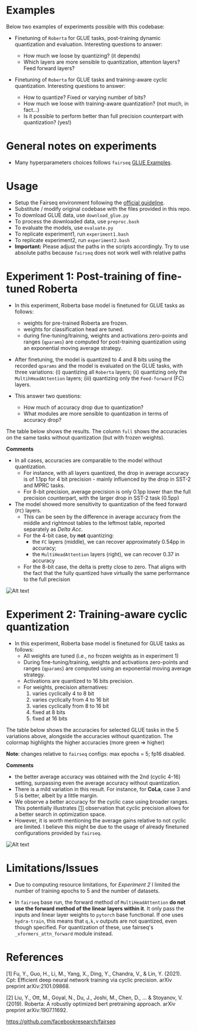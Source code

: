 # Examples
Below two examples of experiments possible with this codebase:
- Finetuning of `Roberta` for GLUE tasks, post-training dynamic quantization and evaluation. Interesting questions to answer:
   - How much we loose by quantizing? (it depends)
   - Which layers are more sensible to quantization, attention layers? Feed forward layers?

- Finetuning of `Roberta` for GLUE tasks and training-aware cyclic quantization. Interesting questions to answer:
  - How to quantize? Fixed or varying number of bits?
  - How much we loose with training-aware quantization? (not much, in fact...)
  - Is it possible to perform better than full precision counterpart with quantization? (yes!)

# General notes on experiments
- Many hyperparameters choices follows `fairseq` [GLUE Examples](https://github.com/facebookresearch/fairseq/tree/main/examples/roberta).

# Usage
- Setup the Fairseq environment following the [official guideline](https://github.com/facebookresearch/fairseq/tree/main?tab=readme-ov-file#requirements-and-installation).
- Substitute / modify original codebase with the files provided in this repo.
- To download GLUE data, use `download_glue.py`
- To process the downloaded data, use `preproc.bash`
- To evaluate the models, use `evaluate.py` 
- To replicate experiment1, run `experiment1.bash`
- To replicate experiment2, run `experiment2.bash`
- **Important:** Please adjust the paths in the scripts accordingly. Try to use absolute paths because `fairseq` does not work well with relative paths

# Experiment 1: Post-training of fine-tuned Roberta
- In this experiment, Roberta base model is finetuned for GLUE tasks as follows:
  - weights for pre-trained Roberta are frozen. 
  - weights for classification head are tuned.
  - during fine-tuning/training, weights and activations zero-points and ranges (`qparams`) are computed for post-training quantization using an exponential moving average strategy. 

- After finetuning, the model is quantized to 4 and 8 bits using the recorded `qparams` and the model is evaluated on the GLUE tasks, with three variations:
    (i) quantizing all `Roberta` layers; 
    (ii) quantizing only the `MultihHeadAttention` layers; 
    (iii) quantizing only the `Feed-forward` (FC) layers. 

- This answer two questions: 
    - How much of accuracy drop due to quantization? 
    - What modules are more sensible to quantization in terms of accuracy drop?

The table below shows the results. The column `full` shows the accuracies on the same tasks without quantization (but with frozen weights). 

**Comments**
- In all cases, accuracies are comparable to the model without quantization. 
	- For instance, with all layers quantized, the drop in average accuracy is of 1.1pp for 4 bit precision - mainly influenced by the drop in SST-2 and MPRC tasks.
	- For 8-bit precision, average precision is only 0.1pp lower than the full precision counterpart, with the larger drop in SST-2 task (0.5pp)
- The model showed more sensitivity to quantization of the feed forward (`FC`) layers. 
	- This can be seen by the difference in average accuracy from the middle and rightmost tables to the leftmost table, reported separately as *Delta Acc*.
	- For the 4-bit case, by **not** quantizing:
		- the `FC` layers (middle), we can recover approximately 0.54pp in accuracy; 
		- the `MultiHeadAttention` layers (right), we can recover 0.37 in accuracy
	- For the 8-bit case, the delta is pretty close to zero. That aligns with the fact that the fully quantized have virtually the same performance to the full precision

![Alt text](<Pasted image 20240305223308.png>)

# Experiment 2: Training-aware cyclic quantization
- In this experiment, Roberta base model is finetuned for GLUE tasks as follows:
  - All weights are tuned (i.e., no frozen weights as in experiment 1)
  - During fine-tuning/training, weights and activations zero-points and ranges (`qparams`) are computed using an exponential moving average strategy. 
  - Activations are quantized to 16 bits precision.
  - For weights, precision alternatives:
    1) varies cyclically 4 to 8 bit
    2) varies cyclically from 4 to 16 bit
    3) varies cyclically from 8 to 16 bit
    4) fixed at 8 bits
    5) fixed at 16 bits

  
The table below shows the accuracies for selected GLUE tasks in the 5 variations above, alongside the accuracies without quantization. The colormap highlights the higher accuracies (more green => higher)

**Note**: changes relative to `fairseq` configs: max epochs = 5; fp16 disabled.

**Comments**
- the better average accuracy was obtained with the 2nd (cyclic 4-16) setting, surpassing even the average accuracy without quantization. 
- There is a mild variation in this result. For instance, for **CoLa**, case 3 and 5 is better, albeit by a little margin.
- We observe a better accuracy for the cyclic case using broader ranges. This potentially illustrates [[1]](#references) observation that cyclic precision allows for a better search in optimization space.
- However, it is worth mentioning the average gains relative to not cyclic are limited.  I believe this might be due to the usage of already finetuned configurations provided by `fairseq`.

![Alt text](<Pasted image 20240305192135.png>)

# Limitations/Issues
- Due to computing resource limitations, for _Experiment 2_ I limited the number of training epochs to 5 and the number of datasets.

- In `fairseq` base run, the forward method of `MultiHeadAttention` **do not use the forward method of the linear layers within it**. It only pass the inputs and linear layer weights to `pytorch` base functional. If one uses `hydra-train`, this means that `q,k,v` outputs are not quantized, even though specified. For quantization of these, use fairseq's `_xformers_attn_forward` module instead.


# References
[1] Fu, Y., Guo, H., Li, M., Yang, X., Ding, Y., Chandra, V., & Lin, Y. (2021). Cpt: Efficient deep neural network training via cyclic precision. arXiv preprint arXiv:2101.09868.

[2] Liu, Y., Ott, M., Goyal, N., Du, J., Joshi, M., Chen, D., ... & Stoyanov, V. (2019). Roberta: A robustly optimized bert pretraining approach. arXiv preprint arXiv:1907.11692.

https://github.com/facebookresearch/fairseq